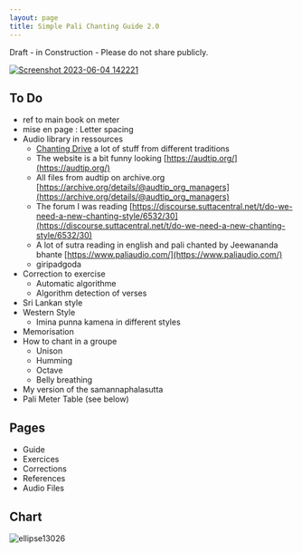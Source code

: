 ```yaml
---
layout: page
title: Simple Pali Chanting Guide 2.0
---
```


Draft - in Construction - Please do not share publicly. 

[![Screenshot 2023-06-04 142221](https://github.com/PaliChanting/palichanting.github.io/assets/82962905/f4488ed4-7fd6-4a39-b166-762c7a31deb9)](https://docs.google.com/document/d/1mYauJmbzakn-sKsixNkDrtxF8IX_6mIKOFgd5kquMyg/edit)



## To Do

- ref to main book on meter
- mise en page : Letter spacing
- Audio library in ressources
  - [Chanting Drive](https://drive.google.com/drive/folders/0B05RvWGBPleUVW5mUEJaV1R4Ukk?resourcekey=0-MRC6OGZK4DVYtnL_QwupsA&usp=sharing) a lot of stuff from different traditions
  - The website is a bit funny looking [https://audtip.org/](https://audtip.org/)
  - All files from audtip on archive.org [https://archive.org/details/@audtip_org_managers](https://archive.org/details/@audtip_org_managers)
  - The forum I was reading [https://discourse.suttacentral.net/t/do-we-need-a-new-chanting-style/6532/30](https://discourse.suttacentral.net/t/do-we-need-a-new-chanting-style/6532/30)
  - A lot of sutra reading in english and pali chanted by Jeewananda bhante [https://www.paliaudio.com/](https://www.paliaudio.com/)
  - giripadgoda
- Correction to exercise
  - Automatic algorithme
  - Algorithm detection of verses
- Sri Lankan style
- Western Style
  - Imina punna kamena in different styles
- Memorisation
- How to chant in a groupe
  - Unison
  - Humming
  - Octave
  - Belly breathing
- My version of the samannaphalasutta
- Pali Meter Table (see below)

## Pages

- Guide
- Exercices
- Corrections
- References
- Audio Files

## Chart

![ellipse13026](https://github.com/PaliChanting/palichanting.github.io/assets/135040073/e330958e-ee95-47b4-8811-d9b7fed93ca1)
